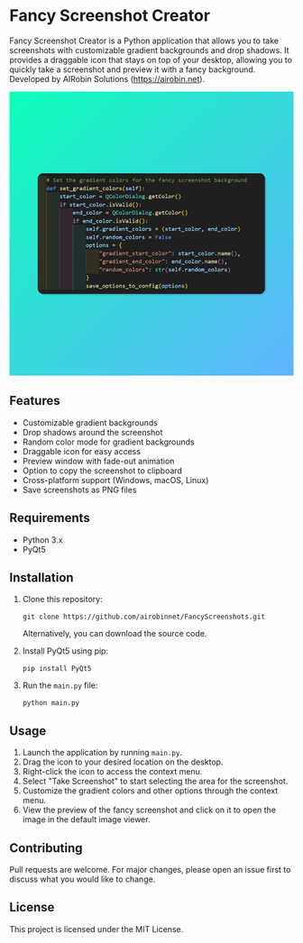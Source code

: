 # Fancy Screenshot Creator

Fancy Screenshot Creator is a Python application that allows you to take screenshots with customizable gradient backgrounds and drop shadows. It provides a draggable icon that stays on top of your desktop, allowing you to quickly take a screenshot and preview it with a fancy background. Developed by AIRobin Solutions (https://airobin.net).

![Screenshot](assets/screenshot.png)

## Features

- Customizable gradient backgrounds
- Drop shadows around the screenshot
- Random color mode for gradient backgrounds
- Draggable icon for easy access
- Preview window with fade-out animation
- Option to copy the screenshot to clipboard
- Cross-platform support (Windows, macOS, Linux)
- Save screenshots as PNG files

## Requirements

- Python 3.x
- PyQt5

## Installation

1. Clone this repository:

   ```
   git clone https://github.com/airobinnet/FancyScreenshots.git
   ```

   Alternatively, you can download the source code.

2. Install PyQt5 using pip:

   ```
   pip install PyQt5
   ```

3. Run the `main.py` file:

   ```
   python main.py
   ```

## Usage

1. Launch the application by running `main.py`.
2. Drag the icon to your desired location on the desktop.
3. Right-click the icon to access the context menu.
4. Select "Take Screenshot" to start selecting the area for the screenshot.
5. Customize the gradient colors and other options through the context menu.
6. View the preview of the fancy screenshot and click on it to open the image in the default image viewer.

## Contributing

Pull requests are welcome. For major changes, please open an issue first to discuss what you would like to change.

## License

This project is licensed under the MIT License.